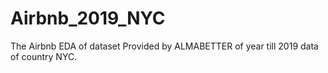 # Airbnb_2019_NYC
The Airbnb EDA of dataset Provided by ALMABETTER of year till 2019 data of country NYC.
